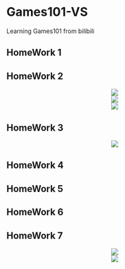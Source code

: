 # Games101-VS
Learning Games101 from bilibili

## HomeWork 1

## HomeWork 2
<div align=center><img src="https://cdn.jsdelivr.net/gh/shadow-lr/MdPictureHouse/cnblogs/img/games101/work2_msaa_samll.png"></div>
<div align=center><img src="https://cdn.jsdelivr.net/gh/shadow-lr/MdPictureHouse/cnblogs/img/games101/work2_ssaa_samll2.png"></div>
<div align=center><img src="https://cdn.jsdelivr.net/gh/shadow-lr/MdPictureHouse/cnblogs/img/games101/work2_2x2ssaa.png"></div>

## HomeWork 3

<div align=center><img src="https://cdn.jsdelivr.net/gh/shadow-lr/MdPictureHouse/cnblogs/img/games101/output_texture_noaa_bilinear.png"></div>

## HomeWork 4

## HomeWork 5

## HomeWork 6

## HomeWork 7
<div align=center><img src="https://cdn.jsdelivr.net/gh/shadow-lr/MdPictureHouse/cnblogs/img/main/binary_pt_CookTorrance_Glass.png"></div>
<div align=center><img src="https://cdn.jsdelivr.net/gh/shadow-lr/MdPictureHouse/cnblogs/img/main/binary_pt_microfacet_ggx_important_sampling.png"></div>
